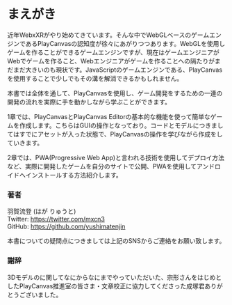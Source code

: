 # まえがき

近年WebxXRがやり始めてきています。そんな中でWebGLベースのゲームエンジンであるPlayCanvasの認知度が徐々にあがりつつあります。WebGLを使用しゲームを作ることができるゲームエンジンですが、現在はゲームエンジニアがWebでゲームを作ること、Webエンジニアがゲームを作ることへの隔たりがまだまだ大きいのも現状です。JavaScriptのゲームエンジンである、PlayCanvasを使用することで少しでもその溝を解消できるかもしれません。

本書では全体を通して、PlayCanvasを使用し、ゲーム開発をするための一連の開発の流れを実際に手を動かしながら学ぶことができます。

1章では、PlayCanvasとPlayCanvas Editorの基本的な機能を使って簡単なゲームを作成します。こちらはGUIの操作となっており。コードとモデルにつきましてはすでにアセットが入った状態で、PlayCanvasの操作を学びながら作成をしていきます。

2章では、PWA(Progressive Web App)と言われる技術を使用してデプロイ方法など、実際に開発したゲームを自分のサイトで公開、PWAを使用してアンドロイドへインストールする方法紹介します。

### 著者

羽賀流登 (はが りゅうと)  
Twitter: https://twitter.com/mxcn3  
GitHub: https://github.com/yushimatenjin

本書についての疑問点につきましては上記のSNSからご連絡をお願い致します。

### 謝辞

3Dモデルのに関してなにからなにまでやっていただいた、宗形さんをはじめとしたPlayCanvas推進室の皆さま・文章校正に協力してくださった成塚君ありがとうございました。
